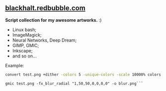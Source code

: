 ## [blackhalt.redbubble.com](https://blackhalt.redbubble.com/ "blackhalt.redbubble.com")

**Script collection for my awesome artworks.** :)


- Linux bash;
- ImageMagick;
- Neural Networks, Deep Dream;
- GIMP, GMIC;
- Inkscape;
- and so on...



Example:


```bash
convert test.png +dither -colors 5 -unique-colors -scale 10000% colors.png
```

```
gmic test.png -fx_blur_radial "1,50,50,0,0,0,0" -o blur.png```
```
